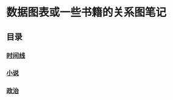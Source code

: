 # 数据图表或一些书籍的关系图笔记
## 目录
### [时间线](https://8ku.github.io/data/timeline/summary)

### [小说](https://8ku.github.io/data/novel/summary)

### [政治](https://8ku.github.io/data/politics/summary)